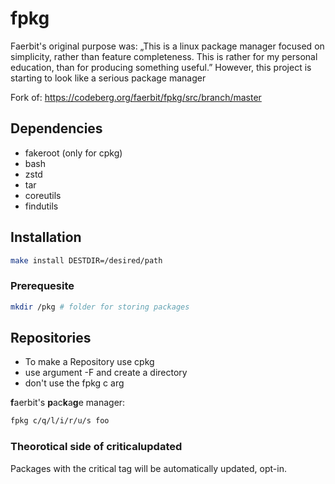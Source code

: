 # fpkg

Faerbit's original purpose was:
„This is a linux package manager focused on simplicity, rather than feature
completeness. This is rather for my personal education, than for producing
something useful.”
However, this project is starting to look like a serious package manager

Fork of: https://codeberg.org/faerbit/fpkg/src/branch/master

## Dependencies
 * fakeroot (only for cpkg)
 * bash
 * zstd
 * tar
 * coreutils
 * findutils

## Installation
``` bash
make install DESTDIR=/desired/path
```

### Prerequesite
``` bash
mkdir /pkg # folder for storing packages
```
## Repositories
* To make a Repository use cpkg
* use argument -F and create a directory
* don't use the fpkg c arg

**f**aerbit's **p**ac**k**a**g**e manager:
``` bash
fpkg c/q/l/i/r/u/s foo 
```
### Theorotical side of criticalupdated
Packages with the critical tag will be automatically updated, opt-in.
